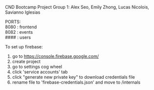 CND Bootcamp Project
Group 1: Alex Seo, Emily Zhong, Lucas Nicolois, Savianno Iglesias


PORTS:  
8080 : frontend  
8082 : events  
\#\#\#\# : users  

To set up firebase:
1. go to https://console.firebase.google.com/
2. create project
3. go to settings cog wheel
4. click 'service accounts' tab
5. click "generate new private key" to download credentials file
6. rename file to 'firebase-credentials.json' and move to /internals